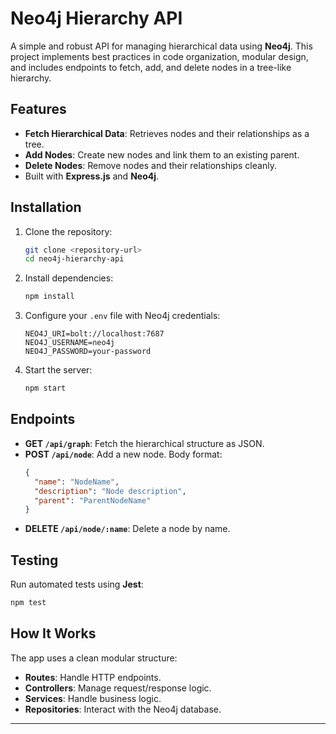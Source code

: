 # Neo4j Hierarchy API

A simple and robust API for managing hierarchical data using **Neo4j**. This project implements best practices in code organization, modular design, and includes endpoints to fetch, add, and delete nodes in a tree-like hierarchy.

## Features

- **Fetch Hierarchical Data**: Retrieves nodes and their relationships as a tree.
- **Add Nodes**: Create new nodes and link them to an existing parent.
- **Delete Nodes**: Remove nodes and their relationships cleanly.
- Built with **Express.js** and **Neo4j**.

## Installation

1. Clone the repository:
   ```bash
   git clone <repository-url>
   cd neo4j-hierarchy-api
   ```

2. Install dependencies:
   ```bash
   npm install
   ```

3. Configure your `.env` file with Neo4j credentials:
   ```env
   NEO4J_URI=bolt://localhost:7687
   NEO4J_USERNAME=neo4j
   NEO4J_PASSWORD=your-password
   ```

4. Start the server:
   ```bash
   npm start
   ```

## Endpoints

- **GET `/api/graph`**: Fetch the hierarchical structure as JSON.
- **POST `/api/node`**: Add a new node. Body format:
  ```json
  {
    "name": "NodeName",
    "description": "Node description",
    "parent": "ParentNodeName"
  }
  ```
- **DELETE `/api/node/:name`**: Delete a node by name.

## Testing

Run automated tests using **Jest**:
```bash
npm test
```

## How It Works

The app uses a clean modular structure:
- **Routes**: Handle HTTP endpoints.
- **Controllers**: Manage request/response logic.
- **Services**: Handle business logic.
- **Repositories**: Interact with the Neo4j database.

---

